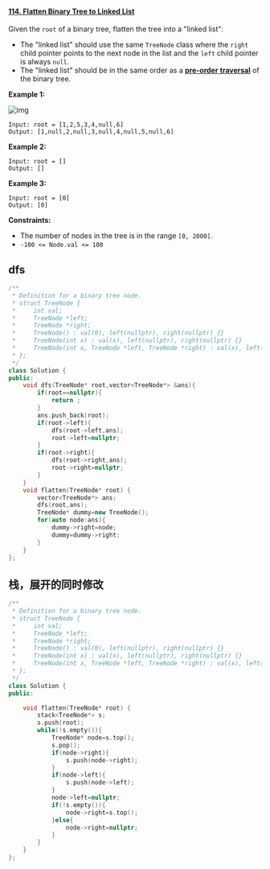 #### [114. Flatten Binary Tree to Linked List](https://leetcode-cn.com/problems/flatten-binary-tree-to-linked-list/)

Given the `root` of a binary tree, flatten the tree into a "linked list":

- The "linked list" should use the same `TreeNode` class where the `right` child pointer points to the next node in the list and the `left` child pointer is always `null`.
- The "linked list" should be in the same order as a [**pre-order** **traversal**](https://en.wikipedia.org/wiki/Tree_traversal#Pre-order,_NLR) of the binary tree.

**Example 1:**

![img](https://assets.leetcode.com/uploads/2021/01/14/flaten.jpg)

```
Input: root = [1,2,5,3,4,null,6]
Output: [1,null,2,null,3,null,4,null,5,null,6]
```

**Example 2:**

```
Input: root = []
Output: []
```

**Example 3:**

```
Input: root = [0]
Output: [0]
```

**Constraints:**

- The number of nodes in the tree is in the range `[0, 2000]`.
- `-100 <= Node.val <= 100`

## dfs

~~~c++
/**
 * Definition for a binary tree node.
 * struct TreeNode {
 *     int val;
 *     TreeNode *left;
 *     TreeNode *right;
 *     TreeNode() : val(0), left(nullptr), right(nullptr) {}
 *     TreeNode(int x) : val(x), left(nullptr), right(nullptr) {}
 *     TreeNode(int x, TreeNode *left, TreeNode *right) : val(x), left(left), right(right) {}
 * };
 */
class Solution {
public:
    void dfs(TreeNode* root,vector<TreeNode*> &ans){
        if(root==nullptr){
            return ;
        }
        ans.push_back(root);
        if(root->left){
            dfs(root->left,ans);
            root->left=nullptr;
        }
        if(root->right){
            dfs(root->right,ans);
            root->right=nullptr;
        }
    }
    void flatten(TreeNode* root) {
        vector<TreeNode*> ans;
        dfs(root,ans);
        TreeNode* dummy=new TreeNode();
        for(auto node:ans){
            dummy->right=node;
            dummy=dummy->right;
        }
    }
};
~~~

## 栈，展开的同时修改

~~~c++
/**
 * Definition for a binary tree node.
 * struct TreeNode {
 *     int val;
 *     TreeNode *left;
 *     TreeNode *right;
 *     TreeNode() : val(0), left(nullptr), right(nullptr) {}
 *     TreeNode(int x) : val(x), left(nullptr), right(nullptr) {}
 *     TreeNode(int x, TreeNode *left, TreeNode *right) : val(x), left(left), right(right) {}
 * };
 */
class Solution {
public:

    void flatten(TreeNode* root) {
        stack<TreeNode*> s;
        s.push(root);
        while(!s.empty()){
            TreeNode* node=s.top();
            s.pop();
            if(node->right){
                s.push(node->right);
            }
            if(node->left){
                s.push(node->left);
            }
            node->left=nullptr;
            if(!s.empty()){
                node->right=s.top();
            }else{
                node->right=nullptr;
            }
        }
    }
};
~~~



